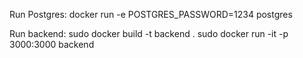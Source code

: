 Run Postgres:
docker run -e POSTGRES_PASSWORD=1234 postgres

Run backend:
sudo docker build -t backend .
sudo docker run -it -p 3000:3000 backend